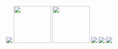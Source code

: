 <img src = "https://i.postimg.cc/C1tPLRRK/Untitled965-20250905120919.png">
<img src ="https://i.postimg.cc/pyNzfnQq/7-D1-C6998-CF77-BFEA400-E118-C3-E031-BE6.png" width="100" height="100"> <img src = "https://i.postimg.cc/FzHhcxDb/7-C9-F93-BFA0-CD816-B7-D9683-AE7910-DF99.png" width="100" height="100">
<img src = https://i.postimg.cc/tJSpvMNN/Camera-1040g3k831itvgt3i0s005n9t6e7lm2q9laph70g.jpg> <img src = https://i.postimg.cc/0574WNVc/IMG-1644.png> <img src = https://i.postimg.cc/bJvz0PQw/58azl3.jpg>
